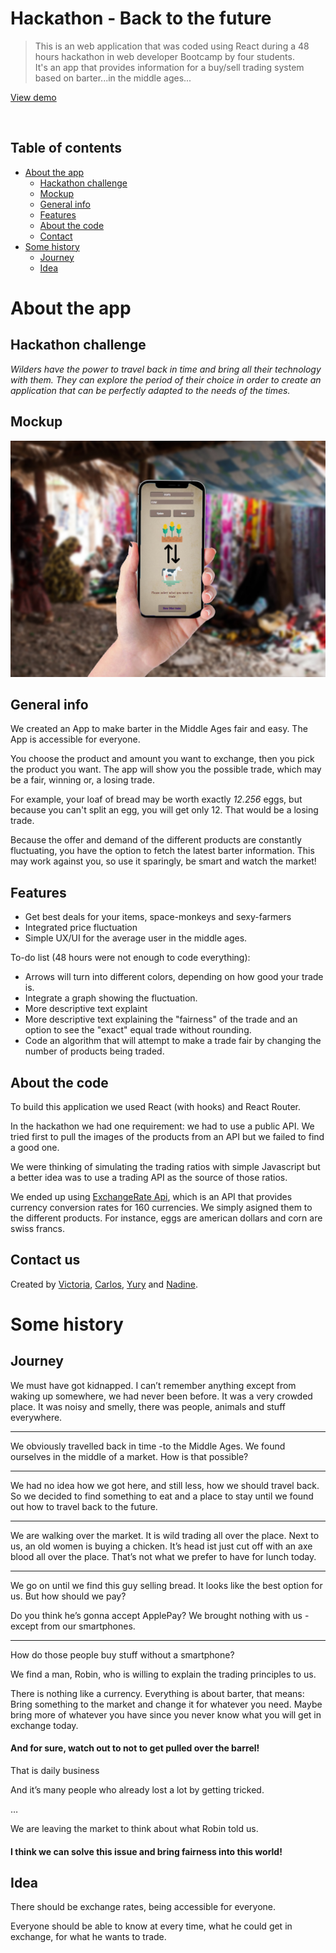 # Hackathon - Back to the future

> This is an web application that was coded using React during a 48 hours hackathon in web developer Bootcamp by four students.\
It's an app that provides information for a buy/sell trading system based on barter...in the middle ages...

[View demo](https://relaxed-montalcini-9c04b3.netlify.app/)

<br/>

## Table of contents
* [About the app](#about-the-app)
    * [Hackathon challenge](#challenge)
    * [Mockup](#mockup)
    * [General info](#general-info)
    * [Features](#features)
    * [About the code](#about-the-code)
    * [Contact](#contact)
* [Some history](#some-history)
    * [Journey](#journey)
    * [Idea](#idea)

# About the app

## Hackathon challenge

*Wilders have the power to travel back in time and bring all their technology with them. They can explore the period of their choice in order to create an application that can be perfectly adapted to the needs of the times.*

## Mockup
![Fairtrade App](./img/app.jpg)

## General info

We created an App to make barter in the Middle Ages fair and easy. The App is accessible for everyone.

You choose the product and amount you want to exchange, then you pick the product you want. The app will show you the possible trade, which may be a fair, winning or, a losing trade.

For example, your loaf of bread may be worth exactly *12.256* eggs, but because you can't split an egg, you will get only 12. That would be a losing trade.

Because the offer and demand of the different products are constantly fluctuating, you have the option to fetch the latest barter information. This may work against you, so use it sparingly, be smart and watch the market!

## Features
* Get best deals for your items, space-monkeys and sexy-farmers
* Integrated price fluctuation
* Simple UX/UI for the average user in the middle ages.

To-do list (48 hours were not enough to code everything):
* Arrows will turn into different colors, depending on how good your trade is.
* Integrate a graph showing the fluctuation.
* More descriptive text explaint 
* More descriptive text explaining the "fairness" of the trade and an option to see the "exact" equal trade without rounding.
* Code an algorithm that will attempt to make a trade fair by changing the number of products being traded.

## About the code

To build this application we used React (with hooks) and React Router.

In the hackathon we had one requirement: we had to use a public API. We tried first to pull the images of the products from an API but we failed to find a good one.

We were thinking of simulating the trading ratios with simple Javascript but a better idea was to use a trading API as the source of those ratios.

We ended up using [ExchangeRate Api](https://v6.exchangerate-api.com), which is an API that provides currency conversion rates for 160 currencies. We simply asigned them to the different products. For instance, eggs are american dollars and corn are swiss francs.


## Contact us
Created by [Victoria](https://www.linkedin.com/in/viktoria-kulinkovich-280167202/), [Carlos](https://www.linkedin.com/in/carlosaore/), [Yury](https://www.linkedin.com/in/yuryiva/) and [Nadine](https://www.linkedin.com/in/nadinestrobel/).

# Some history

## Journey
We must have got kidnapped.
I can’t remember anything except from waking up somewhere, we had never been before.
It was a very crowded place.
It was noisy and smelly, there was people, animals and stuff everywhere.

**** 

We obviously travelled back in time -to the Middle Ages.
We found ourselves in the middle of a market.
How is that possible?

****

We had no idea how we got here,
and still less, how we should travel back.
So we decided to find something to eat and a place to stay until we found out how to travel back to the future.

****

We are walking over the market.
It is wild trading all over the place.
Next to us, an old women is buying a chicken.
It’s head ist just cut off with an axe blood all over the place.
That’s not what we prefer to have for lunch today.

****

We go on until we find this guy selling bread.
It looks like the best option for us.
But how should we pay?

Do you think he’s gonna accept ApplePay?
We brought nothing with us - except from our smartphones.

****

How do those people buy stuff without a smartphone?

We find a man, Robin, who is willing to explain the trading principles to us.

There is nothing like a currency.
Everything is about barter, that means:
Bring something to the market and change it for whatever you need.
Maybe bring more of whatever you have since you never know what you will get in exchange today.

#### And for sure, watch out to not to get pulled over the barrel!

That is daily business

And it’s many people who already lost a lot by getting tricked.

…

We are leaving the market to think about what Robin told us.

#### I think we can solve this issue and bring fairness into this world!

## Idea

There should be exchange rates, being accessible for everyone.

Everyone should be able to know at every time, what he could get in exchange, for what he wants to trade.






